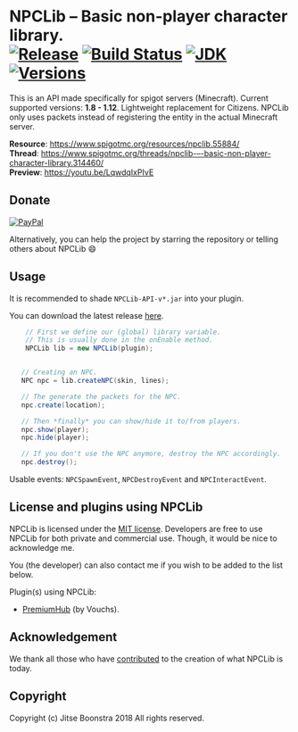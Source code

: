 NPCLib – Basic non-player character library.<br>
[![Release](https://jitpack.io/v/JitseB/NPCLib.svg)](https://github.com/JitseB/NPCLib/releases)
[![Build Status](https://travis-ci.org/JitseB/NPCLib.svg?branch=master)](https://travis-ci.org/JitseB/NPCLib)
[![JDK](https://img.shields.io/badge/Using-Java%208-blue.svg)](http://jdk.java.net/8/)
[![Versions](https://img.shields.io/badge/MC-1.8%20--%201.12-blue.svg)](https://github.com/JitseB/NPCLib/releases)
=

This is an API made specifically for spigot servers (Minecraft). Current supported versions: **1.8 - 1.12**. Lightweight replacement for Citizens. NPCLib only uses packets instead of registering the entity in the actual Minecraft server.

**Resource**: https://www.spigotmc.org/resources/npclib.55884/  
**Thread**: https://www.spigotmc.org/threads/npclib-–-basic-non-player-character-library.314460/  
**Preview**: https://youtu.be/LqwdqIxPIvE

## Donate

[![PayPal](https://cdn.rawgit.com/twolfson/paypal-github-button/1.0.0/dist/button.svg)](https://paypal.me/JitseB)

Alternatively, you can help the project by starring the repository or telling others about NPCLib :smile:

## Usage

It is recommended to shade `NPCLib-API-v*.jar` into your plugin.

You can download the latest release [here](https://github.com/JitseB/NPCLib/releases/latest).

```Java
    // First we define our (global) library variable.
    // This is usually done in the onEnable method.
    NPCLib lib = new NPCLib(plugin);
```

```Java

   // Creating an NPC.
   NPC npc = lib.createNPC(skin, lines);

   // The generate the packets for the NPC.
   npc.create(location);

   // Then *finally* you can show/hide it to/from players.
   npc.show(player);
   npc.hide(player);

   // If you don't use the NPC anymore, destroy the NPC accordingly.
   npc.destroy();
```

Usable events: `NPCSpawnEvent`, `NPCDestroyEvent` and `NPCInteractEvent`.

## License and plugins using NPCLib

NPCLib is licensed under the [MIT license](https://github.com/JitseB/NPCLib/blob/master/LICENSE.md).
Developers are free to use NPCLib for both private and commercial use. Though, it would be nice to acknowledge me.

You (the developer) can also contact me if you wish to be added to the list below.

Plugin(s) using NPCLib:
 - [PremiumHub](https://www.spigotmc.org/resources/premiumhub-a-new-recode-is-soon-here.32110/) (by Vouchs).

## Acknowledgement

We thank all those who have [contributed](https://github.com/JitseB/NPCLib/graphs/contributors) to the creation of what NPCLib is today.

## Copyright

Copyright (c) Jitse Boonstra 2018 All rights reserved.
